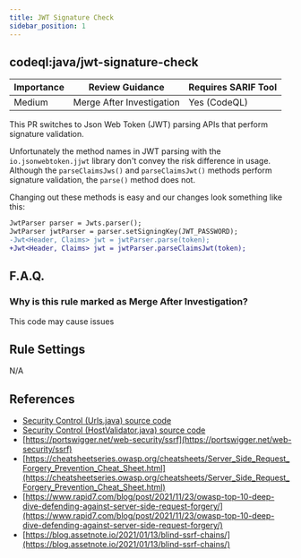 ```yaml
---
title: JWT Signature Check
sidebar_position: 1
---
```


## codeql:java/jwt-signature-check 

| Importance | Review Guidance           | Requires SARIF Tool |
|------------|---------------------------|---------------------|
 | Medium     | Merge After Investigation | Yes (CodeQL)        |

This PR switches to Json Web Token (JWT) parsing APIs that perform signature validation.

Unfortunately the method names in JWT parsing with the `io.jsonwebtoken.jjwt` library don't convey the risk difference in usage. Although the `parseClaimsJws()` and `parseClaimsJwt()` methods perform signature validation, the `parse()` method does not.

Changing out these methods is easy and our changes look something like this:

```diff
JwtParser parser = Jwts.parser();
JwtParser jwtParser = parser.setSigningKey(JWT_PASSWORD);
-Jwt<Header, Claims> jwt = jwtParser.parse(token);
+Jwt<Header, Claims> jwt = jwtParser.parseClaimsJwt(token);
```

## F.A.Q.

### Why is this rule marked as Merge After Investigation?

This code may cause issues 

## Rule Settings

N/A

## References
* [Security Control (Urls.java) source code](https://github.com/openpixee/java-security-toolkit/blob/main/src/main/java/io/openpixee/security/Urls.java)
* [Security Control (HostValidator.java) source code](https://github.com/openpixee/java-security-toolkit/blob/main/src/main/java/io/openpixee/security/HostValidator.java)
* [https://portswigger.net/web-security/ssrf](https://portswigger.net/web-security/ssrf)
* [https://cheatsheetseries.owasp.org/cheatsheets/Server_Side_Request_Forgery_Prevention_Cheat_Sheet.html](https://cheatsheetseries.owasp.org/cheatsheets/Server_Side_Request_Forgery_Prevention_Cheat_Sheet.html)
* [https://www.rapid7.com/blog/post/2021/11/23/owasp-top-10-deep-dive-defending-against-server-side-request-forgery/](https://www.rapid7.com/blog/post/2021/11/23/owasp-top-10-deep-dive-defending-against-server-side-request-forgery/)
* [https://blog.assetnote.io/2021/01/13/blind-ssrf-chains/](https://blog.assetnote.io/2021/01/13/blind-ssrf-chains/)
